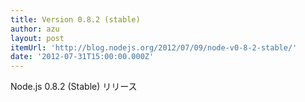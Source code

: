```yaml
---
title: Version 0.8.2 (stable)
author: azu
layout: post
itemUrl: 'http://blog.nodejs.org/2012/07/09/node-v0-8-2-stable/'
date: '2012-07-31T15:00:00.000Z'
---
```

Node.js 0.8.2 (Stable) リリース
